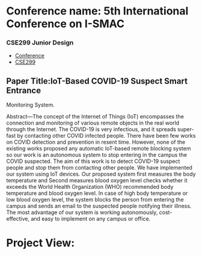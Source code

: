 
# Conference name: 5th International Conference on I-SMAC 
### CSE299 Junior Design
+ [Conference](https://i-smac.org/ismac2021/index.html)
+ [CSE299](http://ece.northsouth.edu/courses/cse-299/)

## Paper Title:IoT-Based COVID-19 Suspect Smart Entrance
Monitoring System.

Abstract—The concept of the Internet of Things (IoT) encompasses
the connection and monitoring of various remote objects in the real
world through the Internet. The COVID-19 is very infectious, and
it spreads super-fast by contacting other COVID infected people.
There have been few works on COVID detection and prevention
in resent time. However, none of the existing works proposed any
automatic IoT-based remote blocking system so our work is an
autonomous system to stop entering in the campus the COVID
suspected. The aim of this work is to detect COVID-19 suspect
people and stop them from contacting other people. We have
implemented our system using IoT devices. Our proposed system
first measures the body temperature and Second measures blood
oxygen level checks whether it exceeds the World Health
Organization (WHO) recommended body temperature and blood
oxygen level. In case of high body temperature or low blood oxygen
level, the system blocks the person from entering the campus and
sends an email to the suspected people notifying their illness. The
most advantage of our system is working autonomously, cost-
effective, and easy to implement on any campus or office.

# Project View:
